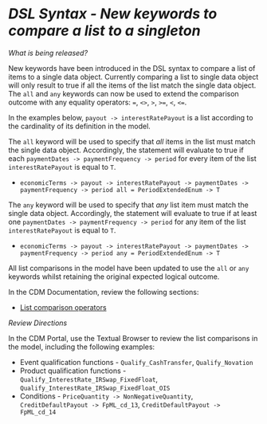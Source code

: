 # *DSL Syntax - New keywords to compare a list to a singleton*

_What is being released?_

New keywords have been introduced in the DSL syntax to compare a list of items to a single data object. Currently comparing a list to single data object will only result to true if all the items of the list match the single data object.  The `all` and `any` keywords can now be used to extend the comparison outcome with any equality operators: `=`, `<>`, `>`, `>=`, `<`, `<=`.

In the examples below, `payout -> interestRatePayout` is a list according to the cardinality of its definition in the model.

The `all` keyword will be used to specify that *all* items in the list must match the single data object. Accordingly, the statement will evaluate to true if each `paymentDates -> paymentFrequency -> period` for every item of the list `interestRatePayout` is equal to `T`.

- `economicTerms -> payout -> interestRatePayout -> paymentDates -> paymentFrequency -> period all = PeriodExtendedEnum -> T`

The `any` keyword will be used to specify that *any* list item must match the single data object. Accordingly, the statement will evaluate to true if at least one `paymentDates -> paymentFrequency -> period` for any item of the list `interestRatePayout` is equal to `T`.

- `economicTerms -> payout -> interestRatePayout -> paymentDates -> paymentFrequency -> period any = PeriodExtendedEnum -> T`
  
All list comparisons in the model have been updated to use the `all` or `any` keywords whilst retaining the original expected logical outcome.

In the CDM Documentation, review the following sections:

- [List comparison operators](https://docs.rosetta-technology.io/dsl/expressions.html#list-comparison-operators)

_Review Directions_

In the CDM Portal, use the Textual Browser to review the list comparisons in the model, including the following examples:

- Event qualification functions - `Qualify_CashTransfer`, `Qualify_Novation`
- Product qualification functions - `Qualify_InterestRate_IRSwap_FixedFloat`, `Qualify_InterestRate_IRSwap_FixedFloat_OIS`
- Conditions - `PriceQuantity -> NonNegativeQuantity`, `CreditDefaultPayout -> FpML_cd_13`, `CreditDefaultPayout -> FpML_cd_14`
